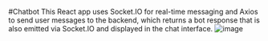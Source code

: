 #Chatbot
This React app uses Socket.IO for real-time messaging and Axios to send user messages to the backend, which returns a bot response that is also emitted via Socket.IO and displayed in the chat interface.
![image]()
